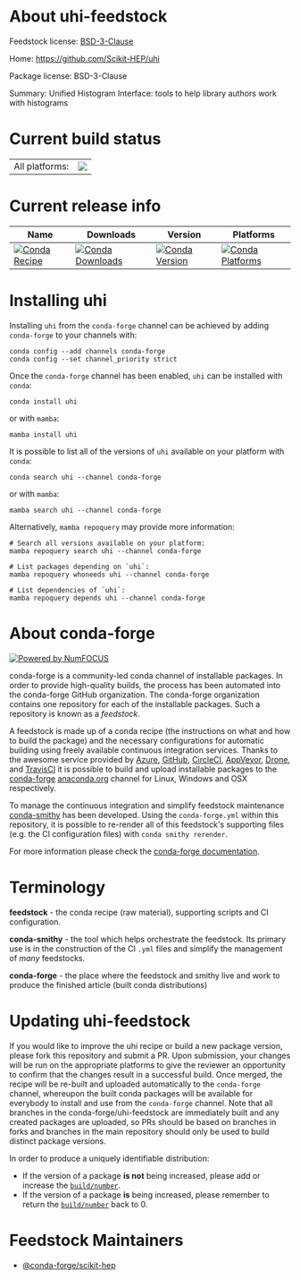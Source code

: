 About uhi-feedstock
===================

Feedstock license: [BSD-3-Clause](https://github.com/conda-forge/uhi-feedstock/blob/main/LICENSE.txt)

Home: https://github.com/Scikit-HEP/uhi

Package license: BSD-3-Clause

Summary: Unified Histogram Interface: tools to help library authors work with histograms

Current build status
====================


<table><tr><td>All platforms:</td>
    <td>
      <a href="https://dev.azure.com/conda-forge/feedstock-builds/_build/latest?definitionId=12233&branchName=main">
        <img src="https://dev.azure.com/conda-forge/feedstock-builds/_apis/build/status/uhi-feedstock?branchName=main">
      </a>
    </td>
  </tr>
</table>

Current release info
====================

| Name | Downloads | Version | Platforms |
| --- | --- | --- | --- |
| [![Conda Recipe](https://img.shields.io/badge/recipe-uhi-green.svg)](https://anaconda.org/conda-forge/uhi) | [![Conda Downloads](https://img.shields.io/conda/dn/conda-forge/uhi.svg)](https://anaconda.org/conda-forge/uhi) | [![Conda Version](https://img.shields.io/conda/vn/conda-forge/uhi.svg)](https://anaconda.org/conda-forge/uhi) | [![Conda Platforms](https://img.shields.io/conda/pn/conda-forge/uhi.svg)](https://anaconda.org/conda-forge/uhi) |

Installing uhi
==============

Installing `uhi` from the `conda-forge` channel can be achieved by adding `conda-forge` to your channels with:

```
conda config --add channels conda-forge
conda config --set channel_priority strict
```

Once the `conda-forge` channel has been enabled, `uhi` can be installed with `conda`:

```
conda install uhi
```

or with `mamba`:

```
mamba install uhi
```

It is possible to list all of the versions of `uhi` available on your platform with `conda`:

```
conda search uhi --channel conda-forge
```

or with `mamba`:

```
mamba search uhi --channel conda-forge
```

Alternatively, `mamba repoquery` may provide more information:

```
# Search all versions available on your platform:
mamba repoquery search uhi --channel conda-forge

# List packages depending on `uhi`:
mamba repoquery whoneeds uhi --channel conda-forge

# List dependencies of `uhi`:
mamba repoquery depends uhi --channel conda-forge
```


About conda-forge
=================

[![Powered by
NumFOCUS](https://img.shields.io/badge/powered%20by-NumFOCUS-orange.svg?style=flat&colorA=E1523D&colorB=007D8A)](https://numfocus.org)

conda-forge is a community-led conda channel of installable packages.
In order to provide high-quality builds, the process has been automated into the
conda-forge GitHub organization. The conda-forge organization contains one repository
for each of the installable packages. Such a repository is known as a *feedstock*.

A feedstock is made up of a conda recipe (the instructions on what and how to build
the package) and the necessary configurations for automatic building using freely
available continuous integration services. Thanks to the awesome service provided by
[Azure](https://azure.microsoft.com/en-us/services/devops/), [GitHub](https://github.com/),
[CircleCI](https://circleci.com/), [AppVeyor](https://www.appveyor.com/),
[Drone](https://cloud.drone.io/welcome), and [TravisCI](https://travis-ci.com/)
it is possible to build and upload installable packages to the
[conda-forge](https://anaconda.org/conda-forge) [anaconda.org](https://anaconda.org/)
channel for Linux, Windows and OSX respectively.

To manage the continuous integration and simplify feedstock maintenance
[conda-smithy](https://github.com/conda-forge/conda-smithy) has been developed.
Using the ``conda-forge.yml`` within this repository, it is possible to re-render all of
this feedstock's supporting files (e.g. the CI configuration files) with ``conda smithy rerender``.

For more information please check the [conda-forge documentation](https://conda-forge.org/docs/).

Terminology
===========

**feedstock** - the conda recipe (raw material), supporting scripts and CI configuration.

**conda-smithy** - the tool which helps orchestrate the feedstock.
                   Its primary use is in the construction of the CI ``.yml`` files
                   and simplify the management of *many* feedstocks.

**conda-forge** - the place where the feedstock and smithy live and work to
                  produce the finished article (built conda distributions)


Updating uhi-feedstock
======================

If you would like to improve the uhi recipe or build a new
package version, please fork this repository and submit a PR. Upon submission,
your changes will be run on the appropriate platforms to give the reviewer an
opportunity to confirm that the changes result in a successful build. Once
merged, the recipe will be re-built and uploaded automatically to the
`conda-forge` channel, whereupon the built conda packages will be available for
everybody to install and use from the `conda-forge` channel.
Note that all branches in the conda-forge/uhi-feedstock are
immediately built and any created packages are uploaded, so PRs should be based
on branches in forks and branches in the main repository should only be used to
build distinct package versions.

In order to produce a uniquely identifiable distribution:
 * If the version of a package **is not** being increased, please add or increase
   the [``build/number``](https://docs.conda.io/projects/conda-build/en/latest/resources/define-metadata.html#build-number-and-string).
 * If the version of a package **is** being increased, please remember to return
   the [``build/number``](https://docs.conda.io/projects/conda-build/en/latest/resources/define-metadata.html#build-number-and-string)
   back to 0.

Feedstock Maintainers
=====================

* [@conda-forge/scikit-hep](https://github.com/orgs/conda-forge/teams/scikit-hep/)

